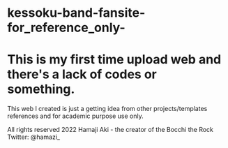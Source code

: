 # kessoku-band-fansite-for_reference_only-
This is my first time upload web and there's a lack of codes or something.
=============================================================================================================
This web I created is just a getting idea from other projects/templates references and for academic purpose use only.

All rights reserved 2022
Hamaji Aki - the creator of the Bocchi the Rock
Twitter: @hamazi_
